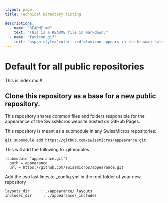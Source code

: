 ```yaml
---
layout: page
title: Technical Directory listing

descriptions: 
  - name: "README.md"
    text: "This is a README file in markdown."
  - name: "favicon.gif"
    text: "<span style='color: red'>favicon appears in the browser tab</span>"
---
```


# Default for all public repositories 

This is index.md !!

## Clone this repository as a base for a new public repository.


This repository shares common files and folders responsible for the appearance of the SwissMicros website hosted on GitHub Pages.

This repository is meant as a submodule in any SwissMicros repositories:

```
git submodule add https://github.com/swissmicros/appearance.git 
```

This will add the following to .gitmodules
```
[submodule "appearance.git"]
  path = appearance
  url = https://github.com/swissmicros/appearance.git
```

Add the two last lines to _config.yml in the root folder of your new repository
```
layouts_dir     : ./appearance/_layouts
includes_dir     : ./appearance/_includes
```
